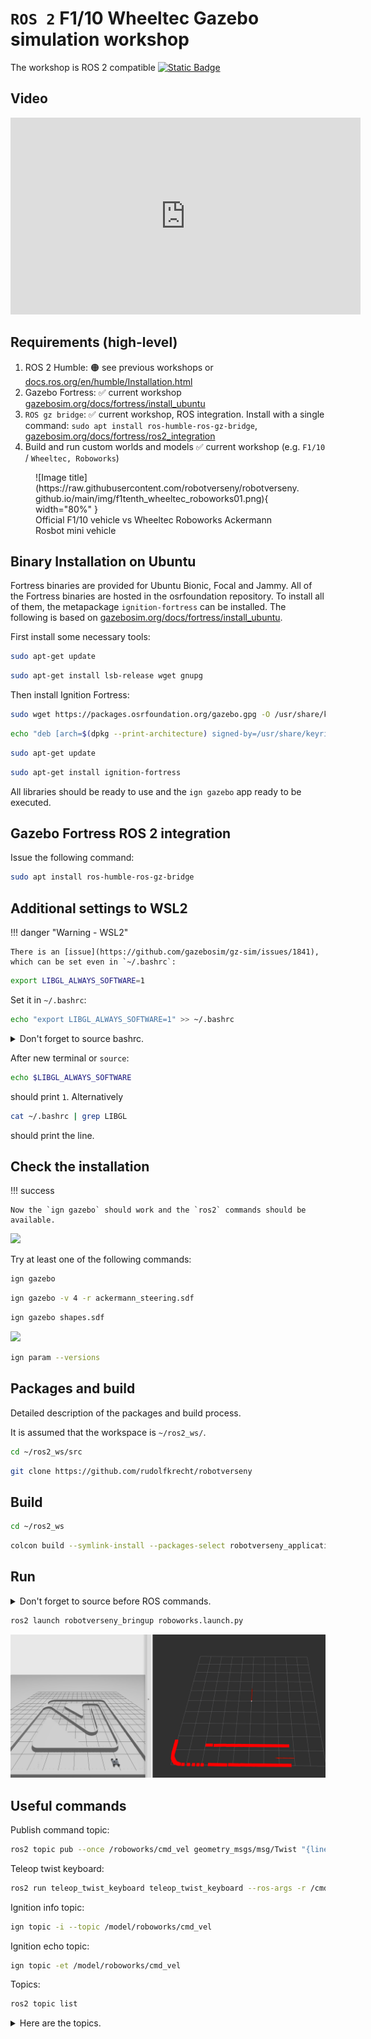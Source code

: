 # `ROS 2` F1/10 Wheeltec Gazebo simulation workshop

The workshop is ROS 2 compatible [![Static Badge](https://img.shields.io/badge/ROS_2-Humble-34aec5)](https://docs.ros.org/en/humble/)

## Video

<iframe width="560" height="315" src="https://www.youtube.com/embed/90cVRC2Hd7Y?si=GUiIyuXk71Bu1uGd" title="YouTube video player" frameborder="0" allow="accelerometer; autoplay; clipboard-write; encrypted-media; gyroscope; picture-in-picture; web-share" referrerpolicy="strict-origin-when-cross-origin" allowfullscreen></iframe>

## Requirements (high-level)
1. ROS 2 Humble: 🟠 see previous workshops or [docs.ros.org/en/humble/Installation.html](https://docs.ros.org/en/humble/Installation.html) 
2. Gazebo Fortress: ✅ current workshop [gazebosim.org/docs/fortress/install_ubuntu](https://gazebosim.org/docs/fortress/install_ubuntu)
3. `ROS gz bridge`:  ✅ current workshop, ROS integration. Install with a single command: `sudo apt install ros-humble-ros-gz-bridge`, [gazebosim.org/docs/fortress/ros2_integration](https://gazebosim.org/docs/fortress/ros2_integration)
4. Build and run custom worlds and models  ✅ current workshop (e.g. `F1/10` / `Wheeltec, Roboworks`) 

<figure markdown="span">
  ![Image title](https://raw.githubusercontent.com/robotverseny/robotverseny.github.io/main/img/f1tenth_wheeltec_roboworks01.png){ width="80%" }
  <figcaption>Official F1/10 vehicle vs Wheeltec Roboworks Ackermann Rosbot mini vehicle</figcaption>
</figure>

## Binary Installation on Ubuntu

Fortress binaries are provided for Ubuntu Bionic, Focal and Jammy. All of the Fortress
binaries are hosted in the osrfoundation repository. To install all of them,
the metapackage `ignition-fortress` can be installed. The following is based on [gazebosim.org/docs/fortress/install_ubuntu](https://gazebosim.org/docs/fortress/install_ubuntu).

First install some necessary tools:

```bash
sudo apt-get update
```
```bash
sudo apt-get install lsb-release wget gnupg
```

Then install Ignition Fortress:


```bash
sudo wget https://packages.osrfoundation.org/gazebo.gpg -O /usr/share/keyrings/pkgs-osrf-archive-keyring.gpg
```
```bash
echo "deb [arch=$(dpkg --print-architecture) signed-by=/usr/share/keyrings/pkgs-osrf-archive-keyring.gpg] http://packages.osrfoundation.org/gazebo/ubuntu-stable $(lsb_release -cs) main" | sudo tee /etc/apt/sources.list.d/gazebo-stable.list > /dev/null
```
```bash
sudo apt-get update
```
```bash
sudo apt-get install ignition-fortress
```

All libraries should be ready to use and the `ign gazebo` app ready to be executed.

## Gazebo Fortress ROS 2 integration

Issue the following command:

```bash
sudo apt install ros-humble-ros-gz-bridge
```

## Additional settings to WSL2

!!! danger "Warning - WSL2"

    There is an [issue](https://github.com/gazebosim/gz-sim/issues/1841), which can be set even in `~/.bashrc`:

```bash
export LIBGL_ALWAYS_SOFTWARE=1
```

Set it in `~/.bashrc`:
```bash
echo "export LIBGL_ALWAYS_SOFTWARE=1" >> ~/.bashrc
```

<details>
<summary> Don't forget to source bashrc.</summary>

``` bash
source ~/.bashrc
```
</details>

After new terminal or `source`:

```bash
echo $LIBGL_ALWAYS_SOFTWARE
```

should  print `1`. Alternatively 


```bash
cat ~/.bashrc | grep LIBGL
```
should print the line.

## Check the installation


!!! success 

    Now the `ign gazebo` should work and the `ros2` commands should be available.


![](https://sze-info.github.io/arj/szimulacio/ign_gazebo_02.png)

Try at least one of the following commands:

```bash
ign gazebo
```

```bash
ign gazebo -v 4 -r ackermann_steering.sdf
```

```bash
ign gazebo shapes.sdf
```


![](https://api.gazebosim.org/1.0/images/fortress/img/snap.gif)

```bash
ign param --versions
```



## Packages and build

Detailed description of the packages and build process.

It is assumed that the workspace is `~/ros2_ws/`.


``` bash
cd ~/ros2_ws/src
```

``` bash
git clone https://github.com/rudolfkrecht/robotverseny
```

## Build

``` bash
cd ~/ros2_ws
```

``` bash
colcon build --symlink-install --packages-select robotverseny_application robotverseny_description robotverseny_bringup robotverseny_gazebo 
```


## Run

<details>
<summary> Don't forget to source before ROS commands.</summary>

``` bash
source ~/ros2_ws/install/setup.bash
```
</details>

``` bash
ros2 launch robotverseny_bringup roboworks.launch.py
```

![](https://raw.githubusercontent.com/rudolfkrecht/robotverseny/main/img/gazebo_and_rviz01.png)

## Useful commands

Publish command topic:
``` bash
ros2 topic pub --once /roboworks/cmd_vel geometry_msgs/msg/Twist "{linear: {x: 2.5, y: 0.0, z: 0.0}, angular: {x: 0.0, y: 0.0, z: -0.01}}"
```

Teleop twist keyboard:
``` bash
ros2 run teleop_twist_keyboard teleop_twist_keyboard --ros-args -r /cmd_vel:=/roboworks/cmd_vel
```
    
Ignition info topic:
``` bash
ign topic -i --topic /model/roboworks/cmd_vel
```
Ignition echo topic:

``` bash
ign topic -et /model/roboworks/cmd_vel
```

Topics:

``` bash
ros2 topic list
```
<details>
<summary> Here are the topics.</summary>

``` bash
/clicked_point
/clock
/goal_pose
/initialpose
/joint_states
/parameter_events
/robot_description
/roboworks/cmd_vel
/roboworks/odometry
/roboworks/scan
/rosout
/tf
/tf_static
```
</details>